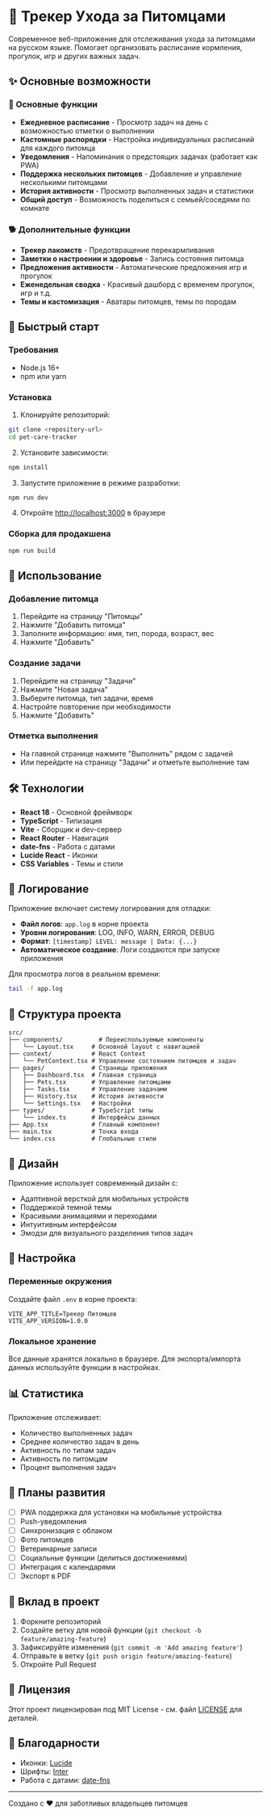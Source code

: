 # 🐾 Трекер Ухода за Питомцами

Современное веб-приложение для отслеживания ухода за питомцами на русском языке. Помогает организовать расписание кормления, прогулок, игр и других важных задач.

## ✨ Основные возможности

### 🧠 Основные функции
- **Ежедневное расписание** - Просмотр задач на день с возможностью отметки о выполнении
- **Кастомные распорядки** - Настройка индивидуальных расписаний для каждого питомца
- **Уведомления** - Напоминания о предстоящих задачах (работает как PWA)
- **Поддержка нескольких питомцев** - Добавление и управление несколькими питомцами
- **История активности** - Просмотр выполненных задач и статистики
- **Общий доступ** - Возможность поделиться с семьей/соседями по комнате

### 🐕 Дополнительные функции
- **Трекер лакомств** - Предотвращение перекармливания
- **Заметки о настроении и здоровье** - Запись состояния питомца
- **Предложения активности** - Автоматические предложения игр и прогулок
- **Еженедельная сводка** - Красивый дашборд с временем прогулок, игр и т.д.
- **Темы и кастомизация** - Аватары питомцев, темы по породам

## 🚀 Быстрый старт

### Требования
- Node.js 16+ 
- npm или yarn

### Установка

1. Клонируйте репозиторий:
```bash
git clone <repository-url>
cd pet-care-tracker
```

2. Установите зависимости:
```bash
npm install
```

3. Запустите приложение в режиме разработки:
```bash
npm run dev
```

4. Откройте [http://localhost:3000](http://localhost:3000) в браузере

### Сборка для продакшена

```bash
npm run build
```

## 📱 Использование

### Добавление питомца
1. Перейдите на страницу "Питомцы"
2. Нажмите "Добавить питомца"
3. Заполните информацию: имя, тип, порода, возраст, вес
4. Нажмите "Добавить"

### Создание задачи
1. Перейдите на страницу "Задачи"
2. Нажмите "Новая задача"
3. Выберите питомца, тип задачи, время
4. Настройте повторение при необходимости
5. Нажмите "Добавить"

### Отметка выполнения
- На главной странице нажмите "Выполнить" рядом с задачей
- Или перейдите на страницу "Задачи" и отметьте выполнение там

## 🛠️ Технологии

- **React 18** - Основной фреймворк
- **TypeScript** - Типизация
- **Vite** - Сборщик и dev-сервер
- **React Router** - Навигация
- **date-fns** - Работа с датами
- **Lucide React** - Иконки
- **CSS Variables** - Темы и стили

## 📝 Логирование

Приложение включает систему логирования для отладки:

- **Файл логов**: `app.log` в корне проекта
- **Уровни логирования**: LOG, INFO, WARN, ERROR, DEBUG
- **Формат**: `[timestamp] LEVEL: message | Data: {...}`
- **Автоматическое создание**: Логи создаются при запуске приложения

Для просмотра логов в реальном времени:
```bash
tail -f app.log
```

## 📁 Структура проекта

```
src/
├── components/          # Переиспользуемые компоненты
│   └── Layout.tsx     # Основной layout с навигацией
├── context/           # React Context
│   └── PetContext.tsx # Управление состоянием питомцев и задач
├── pages/             # Страницы приложения
│   ├── Dashboard.tsx  # Главная страница
│   ├── Pets.tsx       # Управление питомцами
│   ├── Tasks.tsx      # Управление задачами
│   ├── History.tsx    # История активности
│   └── Settings.tsx   # Настройки
├── types/             # TypeScript типы
│   └── index.ts       # Интерфейсы данных
├── App.tsx            # Главный компонент
├── main.tsx           # Точка входа
└── index.css          # Глобальные стили
```

## 🎨 Дизайн

Приложение использует современный дизайн с:
- Адаптивной версткой для мобильных устройств
- Поддержкой темной темы
- Красивыми анимациями и переходами
- Интуитивным интерфейсом
- Эмодзи для визуального разделения типов задач

## 🔧 Настройка

### Переменные окружения
Создайте файл `.env` в корне проекта:
```env
VITE_APP_TITLE=Трекер Питомцев
VITE_APP_VERSION=1.0.0
```

### Локальное хранение
Все данные хранятся локально в браузере. Для экспорта/импорта данных используйте функции в настройках.

## 📊 Статистика

Приложение отслеживает:
- Количество выполненных задач
- Среднее количество задач в день
- Активность по типам задач
- Активность по питомцам
- Процент выполнения задач

## 🔮 Планы развития

- [ ] PWA поддержка для установки на мобильные устройства
- [ ] Push-уведомления
- [ ] Синхронизация с облаком
- [ ] Фото питомцев
- [ ] Ветеринарные записи
- [ ] Социальные функции (делиться достижениями)
- [ ] Интеграция с календарями
- [ ] Экспорт в PDF

## 🤝 Вклад в проект

1. Форкните репозиторий
2. Создайте ветку для новой функции (`git checkout -b feature/amazing-feature`)
3. Зафиксируйте изменения (`git commit -m 'Add amazing feature'`)
4. Отправьте в ветку (`git push origin feature/amazing-feature`)
5. Откройте Pull Request

## 📄 Лицензия

Этот проект лицензирован под MIT License - см. файл [LICENSE](LICENSE) для деталей.

## 🙏 Благодарности

- Иконки: [Lucide](https://lucide.dev/)
- Шрифты: [Inter](https://rsms.me/inter/)
- Работа с датами: [date-fns](https://date-fns.org/)

---

Создано с ❤️ для заботливых владельцев питомцев